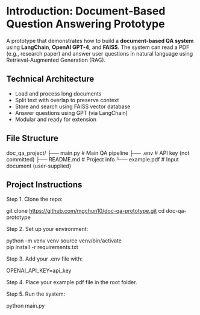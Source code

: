 # Introduction: Document-Based Question Answering Prototype

A prototype that demonstrates how to build a **document-based QA system** using **LangChain**, **OpenAI GPT-4**, and **FAISS**. 
The system can read a PDF (e.g., research paper) and answer user questions in natural language using Retrieval-Augmented Generation (RAG).

## Technical Architecture

- Load and process long documents
- Split text with overlap to preserve context
- Store and search using FAISS vector database
- Answer questions using GPT (via LangChain)
- Modular and ready for extension

## File Structure

doc_qa_project/
├── main.py            # Main QA pipeline
├── .env               # API key (not committed)
├── README.md          # Project info
└── example.pdf        # Input document (user-supplied)

## Project Instructions

Step 1. Clone the repo:

git clone https://github.com/mgchun10/doc-qa-prototype.git
cd doc-qa-prototype

Step 2.	Set up your environment:

python -m venv venv
source venv/bin/activate     
pip install -r requirements.txt

Step 3.	Add your .env file with:

OPENAI_API_KEY=api_key

Step 4.	Place your example.pdf file in the root folder.

Step 5.	Run the system:

python main.py

